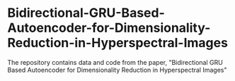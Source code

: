 # Bidirectional-GRU-Based-Autoencoder-for-Dimensionality-Reduction-in-Hyperspectral-Images
The repository contains data and code from the paper, "Bidirectional GRU Based Autoencoder for Dimensionality Reduction in Hyperspectral Images"
